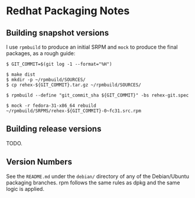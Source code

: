 # Redhat Packaging Notes

## Building snapshot versions

I use `rpmbuild` to produce an initial SRPM and `mock` to produce the final packages, as a rough guide:

    $ GIT_COMMIT=$(git log -1 --format="%H")

    $ make dist
    $ mkdir -p ~/rpmbuild/SOURCES/
    $ cp rehex-${GIT_COMMIT}.tar.gz ~/rpmbuild/SOURCES/

    $ rpmbuild --define "git_commit_sha ${GIT_COMMIT}" -bs rehex-git.spec

    $ mock -r fedora-31-x86_64 rebuild ~/rpmbuild/SRPMS/rehex-${GIT_COMMIT}-0~fc31.src.rpm

## Building release versions

TODO.

## Version Numbers

See the `README.md` under the `debian/` directory of any of the Debian/Ubuntu packaging branches. rpm follows the same rules as dpkg and the same logic is applied.
